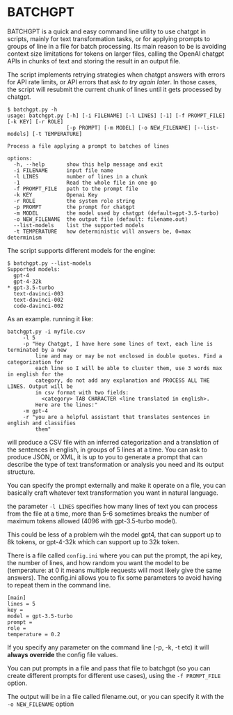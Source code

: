 # BATCHGPT

BATCHGPT is a quick and easy command line utility to use chatgpt in scripts, mainly for text 
transformation tasks, or for  applying prompts to groups of line in a file for batch processing.
Its main reason to be is avoiding context size limitations for tokens on larger files, calling
the OpenAI chatgpt APIs in chunks of text and storing the result in an output file.

The script implements retrying strategies when chatgpt answers with errors for API rate limits,
or API errors that ask _to try again later_. In those cases, the script will resubmit the 
current chunk of lines until it gets processed by chatgpt.

```
$ batchgpt.py -h
usage: batchgpt.py [-h] [-i FILENAME] [-l LINES] [-1] [-f PROMPT_FILE] [-k KEY] [-r ROLE]
                   [-p PROMPT] [-m MODEL] [-o NEW_FILENAME] [--list-models] [-t TEMPERATURE]

Process a file applying a prompt to batches of lines

options:
  -h, --help       show this help message and exit
  -i FILENAME      input file name
  -l LINES         number of lines in a chunk
  -1               Read the whole file in one go
  -f PROMPT_FILE   path to the prompt file
  -k KEY           Openai Key
  -r ROLE          the system role string
  -p PROMPT        the prompt for chatgpt
  -m MODEL         the model used by chatgpt (default=gpt-3.5-turbo)
  -o NEW_FILENAME  the output file (default: filename.out)
  --list-models    list the supported models
  -t TEMPERATURE   how deterministic will answers be, 0=max determinism
```
The script supports different models for the engine:
```
$ batchgpt.py --list-models
Supported models:
  gpt-4
  gpt-4-32k
* gpt-3.5-turbo
  text-davinci-003
  text-davinci-002
  code-davinci-002
```
As an example. running it like:
```
batchgpt.py -i myfile.csv 
     -l 5 
     -p "Hey Chatgpt, I have here some lines of text, each line is terminated by a new 
         line and may or may be not enclosed in double quotes. Find a categorization for 
         each line so I will be able to cluster them, use 3 words max in english for the
         category, do not add any explanation and PROCESS ALL THE LINES. Output will be
         in csv format with two fields: 
           <category> TAB CHARACTER <line translated in english>. 
         Here are the lines:"
     -m gpt-4    
     -r "you are a helpful assistant that translates sentences in english and classifies
         them"
```
will produce a CSV file with an inferred categorization and a translation of the sentences
in english, in groups of 5 lines at a time. You can ask to produce JSON, or XML, it is up to
you to generate a prompt that can describe the type of text transformation or analysis you 
need and its output structure.

You can specify the prompt externally and make it operate on a file, you can basically craft
whatever text transformation you want in natural language.

the parameter `-l LINES` specifies how many lines of text you can process from the file at a time,
more than 5-6 sometimes breaks the number of maximum tokens allowed (4096 with gpt-3.5-turbo model).

This could be less of a problem wih the model gpt4, that can support up to 8k tokens, or gpt-4-32k 
which can support up to 32k token. 

There is a file called `config.ini` where you can put the prompt, the api key, the number of lines,
and how random you want the model to be (temperature: at 0 it means multiple requests will most
likely give the same answers).
The config.ini allows you to fix some parameters to avoid having to repeat them in the command line.

```
[main]
lines = 5
key =
model = gpt-3.5-turbo
prompt = 
role = 
temperature = 0.2
```

If you specify any parameter on the command line (-p, -k, -t etc) it will **always override** the
config file values.

You can put prompts in a file and pass that file to batchgpt (so you can create different prompts
for different use cases), using the `-f PROMPT_FILE` option.

The output will be in a file called filename.out, or you can specify it with the `-o NEW_FILENAME`
option 